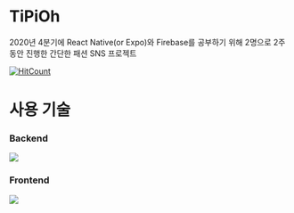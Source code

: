 # TiPiOh
2020년 4분기에 React Native(or Expo)와 Firebase를 공부하기 위해 2명으로 2주 동안 진행한 간단한 패션 SNS 프로젝트

[![HitCount](http://hits.dwyl.com/wooserk/TiPiOh_B.svg)](http://hits.dwyl.com/wooserk/TiPiOh_B)

# 사용 기술
### Backend
<img src="https://img.shields.io/badge/Firebase-FFCA28?style=flat-square&logo=Firebase&logoColor=white"/></a>

### Frontend
<img src="https://img.shields.io/badge/Expo-000020?style=flat-square&logo=Expo&logoColor=white"/></a>
